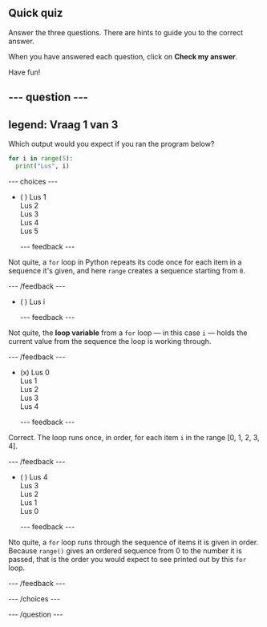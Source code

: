 ## Quick quiz

Answer the three questions. There are hints to guide you to the correct answer.

When you have answered each question, click on **Check my answer**.

Have fun!

--- question ---
---
legend: Vraag 1 van 3
---

Which output would you expect if you ran the program below?

```python
for i in range(5):
  print("Lus", i)
```

--- choices ---

- ( ) Lus 1 <br> Lus 2 <br> Lus 3 <br> Lus 4 <br> Lus 5

  --- feedback ---

Not quite, a `for` loop in Python repeats its code once for each item in a sequence it's given, and here `range` creates a sequence starting from `0`.

  --- /feedback ---

- ( ) Lus i

  --- feedback ---

Not quite, the **loop variable** from a `for` loop — in this case `i` — holds the current value from the sequence the loop is working through.

  --- /feedback ---

- (x) Lus 0 <br> Lus 1 <br> Lus 2 <br> Lus 3 <br> Lus 4

  --- feedback ---

Correct. The loop runs once, in order, for each item `i` in the range [0, 1, 2, 3, 4].

  --- /feedback ---

- ( ) Lus 4 <br> Lus 3 <br> Lus 2 <br> Lus 1 <br> Lus 0

  --- feedback ---

Nto quite, a `for` loop runs through the sequence of items it is given in order. Because `range()` gives an ordered sequence from 0 to the number it is passed, that is the order you would expect to see printed out by this `for` loop.

  --- /feedback ---

--- /choices ---

--- /question ---

